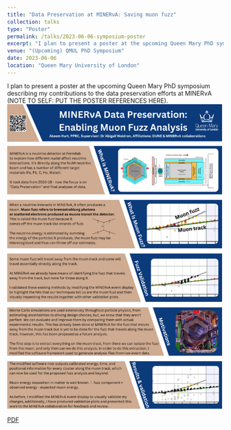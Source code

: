 ```yaml
---
title: "Data Preservation at MINERνA: Saving muon fuzz"
collection: talks
type: "Poster"
permalink: /talks/2023-06-06-symposium-poster
excerpt: "I plan to present a poster at the upcoming Queen Mary PhD symposium describing my contributions to the data preservation efforts at MINERνA"
venue: "(Upcoming) QMUL PhD Symposium"
date: 2023-06-06
location: "Queen Mary University of London"
---
```


I plan to present a poster at the upcoming Queen Mary PhD symposium describing my contributions to the data preservation efforts at MINERνA (NOTE TO SELF: PUT THE POSTER REFERENCES HERE).
<br/><img src='/files/2023SymposiumQMUL.png' alt='Poster presented at the 2023 Queen Mary University of London School of Physical and Chemical Sciences PhD student symposium' width = '500'><br>

[PDF](/files/2023SymposiumQMUL.pdf)